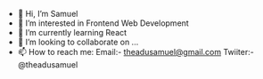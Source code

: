 - 👋 Hi, I’m Samuel
- 👀 I’m interested in Frontend Web Development
- 🌱 I’m currently learning React
- 💞️ I’m looking to collaborate on ...
- 📫 How to reach me: 
          Email:- theadusamuel@gmail.com 
          Twiiter:- @theadusamuel

<!---
theadusamuel/theadusamuel is a ✨ special ✨ repository because its `README.md` (this file) appears on your GitHub profile.
You can click the Preview link to take a look at your changes.
--->
